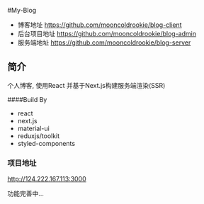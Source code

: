 #My-Blog
- 博客地址 https://github.com/mooncoldrookie/blog-client
- 后台项目地址 https://github.com/mooncoldrookie/blog-admin
- 服务端地址 https://github.com/mooncoldrookie/blog-server

## 简介
个人博客, 使用React 并基于Next.js构建服务端渲染(SSR)

####Build By
- react
- next.js
- material-ui
- reduxjs/toolkit
- styled-components

### 项目地址
http://124.222.167.113:3000

功能完善中...